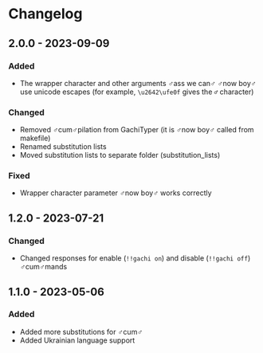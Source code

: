 # Changelog

## 2.0.0 - 2023-09-09

### Added

- The wrapper character and other arguments ♂️ass we can♂️ ♂️now boy♂️ use unicode escapes (for example, `\u2642\ufe0f` gives the `♂️` character)

### Changed

- Removed ♂️cum♂️pilation from GachiTyper (it is ♂️now boy♂️ called from makefile)
- Renamed substitution lists
- Moved substitution lists to separate folder (substitution_lists)

### Fixed

- Wrapper character parameter ♂️now boy♂️ works correctly

## 1.2.0 - 2023-07-21

### Changed

- Changed responses for enable (`!!gachi on`) and disable (`!!gachi off`) ♂cum♂mands

## 1.1.0 - 2023-05-06

### Added

- Added more substitutions for ♂cum♂
- Added Ukrainian language support
